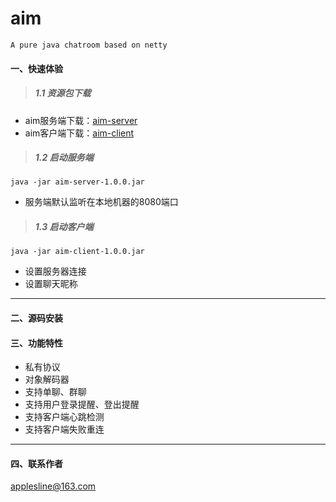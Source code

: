 # aim
```
A pure java chatroom based on netty
```

#### 一、快速体验

> ##### 1.1 资源包下载
 - aim服务端下载：[aim-server](https://github.com/applesline/aim/releases/download/1.0.0/aim-server-1.0.0.jar)
 - aim客户端下载：[aim-client](https://github.com/applesline/aim/releases/download/1.0.0/aim-client-1.0.0.jar)
> ##### 1.2 启动服务端
```
java -jar aim-server-1.0.0.jar
```
- 服务端默认监听在本地机器的8080端口

> ##### 1.3 启动客户端
```
java -jar aim-client-1.0.0.jar
```
- 设置服务器连接
- 设置聊天昵称
---
#### 二、源码安装

#### 三、功能特性
- 私有协议
- 对象解码器
- 支持单聊、群聊
- 支持用户登录提醒、登出提醒
- 支持客户端心跳检测
- 支持客户端失败重连
---
#### 四、联系作者
<applesline@163.com>
